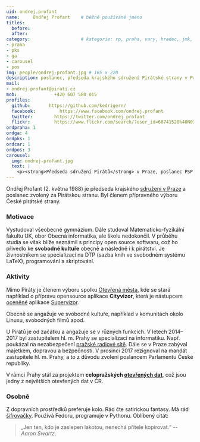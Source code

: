 ```yaml
---
uid: ondrej.profant
name:     Ondřej Profant  	# běžně používáné jméno
titles:
  before: 
  after:
category:                 	# kategorie: rp, praha, vary, hradec, jmk, senat
- praha
- pks
- ga
- carousel
- pos
img: people/ondrej-profant.jpg # 165 x 220
description: poslanec, předseda krajského sdružení Pirátské strany v Praze             	# kratký popis, max 160 znaků
mail:
- ondrej.profant@pirati.cz
mob:			  +420 607 580 015
profiles:
  github:       https://github.com/kedrigern/
  facebook: 		https://www.facebook.com/ondrej.profant
  twitter: 		  https://twitter.com/ondrej_profant
  flickr:		  https://www.flickr.com/search/?user_id=68741528%40N03&sort=date-taken-desc&view_all=1&text=ond%C5%99ej%20profant
ordpraha: 1
ordga: 4
ordpks: 1
ordcar: 1
ordpos: 3
carousel:
  img: ondrej-profant.jpg
  text: |
    <p><strong>Předseda sdružení Pirátů</strong> v Praze, poslanec PSP ČR. </p>
---
```


Ondřej Profant (2. května 1988) je předseda krajského [sdružení v Praze][] a poslanec zvolený za Pirátskou stranu. Byl členem přípravného výboru České pirátské strany.

### Motivace

Vystudoval všeobecné gymnázium. Dále studoval Matematicko-fyzikální fakultu UK, obor Obecná informatika, ale školu nedokončil. V průběhu studia se však blíže seznámil s principy open source softwaru, což ho přivedlo ke **svobodné kultuře** obecně a následně i k pirátství. Je živnostníkem se specializací na DTP (sazba knih ve svobodném systému LaTeX), programování a skriptování.

### Aktivity

Mimo Piráty je členem výboru spolku [Otevřená města][], kde se stará například o přípravu opensource aplikace **Cityvizor**, která je nástupcem [oceněné][] aplikace [Supervizor][].

Obecně se angažuje ve svobodné kultuře, například v komunitách okolo Linuxu, svobodných filmů apod.

U Pirátů je od začátku a angažuje se v různých funkcích. V letech 2014–2017 byl zastupitelem hl. m. Prahy se specializací na informatiku. Např. poukázal na nezabezpečení [pražské radiové sítě][]. Dále se v Praze zabýval majetkem, dopravou a bezpečností. V prosinci 2017 rezignoval na mandát zastupitele hl. m. Prahy, a to z důvodu zvolení poslancem Parlamentu České republiky.

V rámci Prahy stál za projektem **celopražských [otevřených dat][]**, což jsou jedny z největších otevřených dat v ČR.

### Osobně

Z dopravních prostředků preferuje kolo. Rád čte satirickou fantasy. Má rád [šifrovačky][]. Používá Fedoru, programuje v Pythonu. Oblíbený citát:

> „Jen ten, kdo je zaslepen lakotou, nenechá přítele kopírovat.“ -- *Aaron Swartz*.

[sdružení v Praze]: https://praha.pirati.cz
[Otevřená města]: http://otevrenamesta.cz
[Supervizor]: http://data.mfcr.cz/supervizor/
[otevřených dat]: http://opendata.praha.eu
[šifrovačky]: http://sifrovacky.cz
[oceněné]: http://www.otevrenadata.cz/soutez/rocnik-2015/
[pražské radiové sítě]: https://youtu.be/JRdjRJjWEx0
